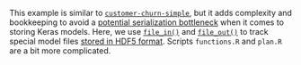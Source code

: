 This example is similar to [`customer-churn-simple`](https://github.com/wlandau/drake-examples/tree/master/customer-churn-simple), but it adds complexity and bookkeeping to avoid a [potential serialization bottleneck](https://github.com/richfitz/storr/issues/77#issuecomment-476275570) when it comes to storing Keras models. Here, we use [`file_in()`](https://ropensci.github.io/drake/reference/file_in.html) and [`file_out()`](https://ropensci.github.io/drake/reference/file_out.html) to track special model files [stored in HDF5 format](https://www.tensorflow.org/tutorials/keras/save_and_restore_models#as_an_hdf5_file). Scripts `functions.R` and `plan.R` are a bit more complicated.
